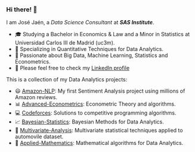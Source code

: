 ### Hi there! 👋

I am José Jaén, a *Data Science Consultant* at ***SAS Institute***.

- :mortar_board: Studying a Bachelor in Economics & Law and a Minor in Statistics at Universidad Carlos III de Madrid (uc3m).
- 🔭 Specializing in Quantitative Techniques for Data Analytics.
- 🤔 Passionate about Big Data, Machine Learning, Statistics and Econometrics.
- 💬 Please feel free to check my [LinkedIn profile](https://www.linkedin.com/in/jose-jaen/)

This is a collection of my Data Analytics projects:

- :smiley: [Amazon-NLP](https://github.com/jose-jaen/Amazon-NLP): My first Sentiment Analysis project using millions of Amazon reviews.
- :bar_chart: [Advanced-Econometrics](https://github.com/jose-jaen/Advanced-Econometrics): Econometric Theory and algorithms. 
- :computer: [Codeforces](https://github.com/jose-jaen/Codeforces): Solutions to competitive programming algorithms.
- :chart_with_upwards_trend: [Bayesian-Statistics](https://github.com/jose-jaen/Bayesian-Statistics): Bayesian Methods for Data Analytics.
- :car: [Multivariate-Analysis](https://github.com/jose-jaen/Multivariate-Analysis): Multivariate statistical techniques applied to automovile dataset. 
- :triangular_ruler: [Applied-Mathematics](https://github.com/jose-jaen/Applied-Mathematics): Mathematical algorithms for Data Analytics.
